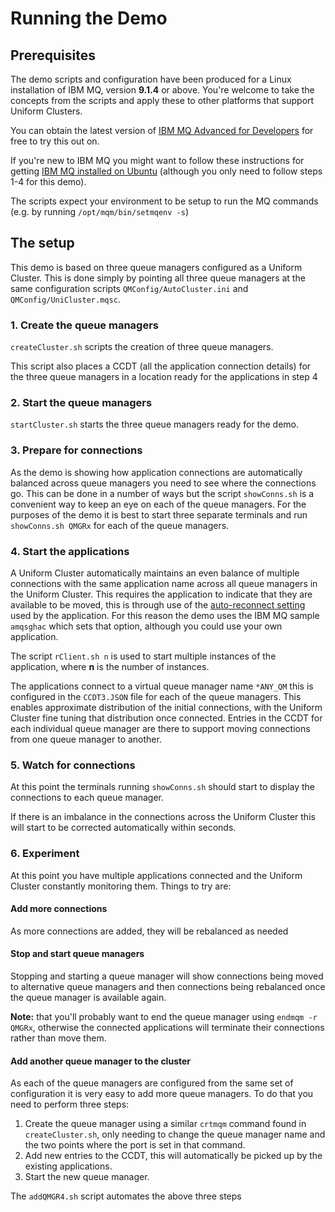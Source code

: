 # Running the Demo

## Prerequisites

The demo scripts and configuration have been produced for a Linux installation of IBM MQ, version **9.1.4** or above. You're welcome to take the concepts from the scripts and apply these to other platforms that support Uniform Clusters.

You can obtain the latest version of [IBM MQ Advanced for Developers](https://developer.ibm.com/articles/mq-downloads/#get-a-queue-manager-mq-server) for free to try this out on.

If you're new to IBM MQ you might want to follow these instructions for getting [IBM MQ installed on Ubuntu](https://developer.ibm.com/tutorials/mq-connect-app-queue-manager-ubuntu/) (although you only need to follow steps 1-4 for this demo).

The scripts expect your environment to be setup to run the MQ commands (e.g. by running `/opt/mqm/bin/setmqenv -s`)

## The setup

This demo is based on three queue managers configured as a Uniform Cluster. This is done simply by pointing all three queue managers at the same configuration scripts `QMConfig/AutoCluster.ini` and `QMConfig/UniCluster.mqsc`.

### 1. Create the queue managers
`createCluster.sh` scripts the creation of three queue managers.

This script also places a CCDT (all the application connection details) for the three queue managers in a location ready for the applications in step 4

### 2. Start the queue managers
`startCluster.sh` starts the three queue managers ready for the demo.

### 3. Prepare for connections
As the demo is showing how application connections are automatically balanced across queue managers you need to see where the connections go. This can be done in a number of ways but the script `showConns.sh` is a convenient way to keep an eye on each of the queue managers. For the purposes of the demo it is best to start three separate terminals and run `showConns.sh QMGRx` for each of the queue managers.

### 4. Start the applications
A Uniform Cluster automatically maintains an even balance of multiple connections with the same application name across all queue managers in the Uniform Cluster. This requires the application to indicate that they are available to be moved, this is through use of the [auto-reconnect setting](https://www.ibm.com/support/knowledgecenter/SSFKSJ_9.1.0/com.ibm.mq.pla.doc/q132740_.htm) used by the application. For this reason the demo uses the IBM MQ sample `amqsghac` which sets that option, although you could use your own application.

The script `rClient.sh n` is used to start multiple instances of the application, where **n** is the number of instances.

The applications connect to a virtual queue manager name `*ANY_QM` this is configured in the `CCDT3.JSON` file for each of the queue managers. This  enables approximate distribution of the initial connections, with the Uniform Cluster fine tuning that distribution once connected. Entries in the CCDT for each individual queue manager are there to support moving connections from one queue manager to another.

### 5. Watch for connections

At this point the terminals running `showConns.sh` should start to display the connections to each queue manager.

If there is an imbalance in the connections across the Uniform Cluster this will start to be corrected automatically within seconds.

### 6. Experiment

At this point you have multiple applications connected and the Uniform Cluster constantly monitoring them. Things to try are:

#### Add more connections
As more connections are added, they will be rebalanced as needed

#### Stop and start queue managers
Stopping and starting a queue manager will show connections being moved to alternative queue managers and then connections being rebalanced once the queue manager is available again.

**Note:** that you'll probably want to end the queue manager using `endmqm -r QMGRx`, otherwise the connected applications will terminate their connections rather than move them.

#### Add another queue manager to the cluster
As each of the queue managers are configured from the same set of configuration it is very easy to add more queue managers. To do that you need to perform three steps:

1. Create the queue manager using a similar `crtmqm` command found in `createCluster.sh`, only needing to change the queue manager name and the two points where the port is set in that command.
2. Add new entries to the CCDT, this will automatically be picked up by the existing applications.
3. Start the new queue manager.

The `addQMGR4.sh` script automates the above three steps
